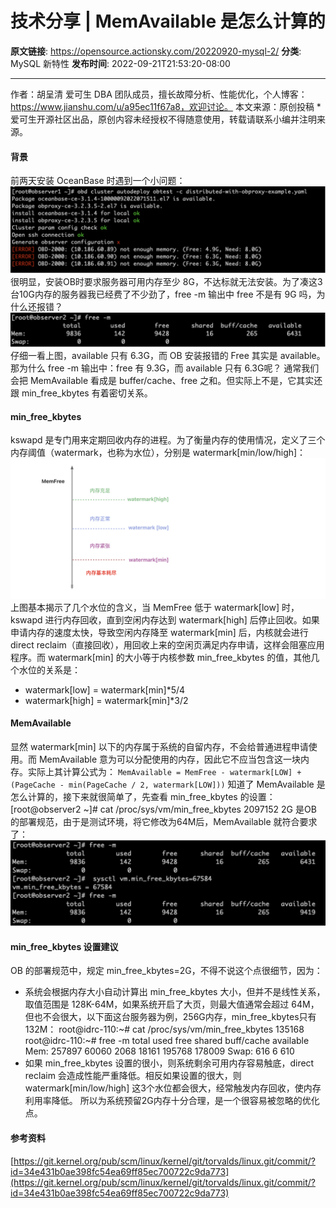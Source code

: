 # 技术分享 | MemAvailable 是怎么计算的

**原文链接**: https://opensource.actionsky.com/20220920-mysql-2/
**分类**: MySQL 新特性
**发布时间**: 2022-09-21T21:53:20-08:00

---

作者：胡呈清
爱可生 DBA 团队成员，擅长故障分析、性能优化，个人博客：https://www.jianshu.com/u/a95ec11f67a8，欢迎讨论。
本文来源：原创投稿
*爱可生开源社区出品，原创内容未经授权不得随意使用，转载请联系小编并注明来源。
#### 背景
前两天安装 OceanBase 时遇到一个小问题：
![](.img/5b91edc9.png)
很明显，安装OB时要求服务器可用内存至少 8G，不达标就无法安装。为了凑这3台10G内存的服务器我已经费了不少劲了，free -m 输出中 free 不是有 9G 吗，为什么还报错？
![](.img/ef059002.png)
仔细一看上图，available 只有 6.3G，而 OB 安装报错的 Free 其实是 available。
那为什么 free -m 输出中：free 有 9.3G，而 available 只有 6.3G呢？
通常我们会把 MemAvailable 看成是 buffer/cache、free 之和。但实际上不是，它其实还跟 min_free_kbytes 有着密切关系。
#### min_free_kbytes
kswapd 是专门用来定期回收内存的进程。为了衡量内存的使用情况，定义了三个内存阈值（watermark，也称为水位），分别是 watermark[min/low/high]：
![](.img/a370f519.png)
上图基本揭示了几个水位的含义，当 MemFree 低于 watermark[low] 时，kswapd 进行内存回收，直到空闲内存达到 watermark[high] 后停止回收。如果申请内存的速度太快，导致空闲内存降至 watermark[min] 后，内核就会进行 direct reclaim（直接回收），用回收上来的空闲页满足内存申请，这样会阻塞应用程序。而 watermark[min] 的大小等于内核参数 min_free_kbytes 的值，其他几个水位的关系是：
- watermark[low] = watermark[min]*5/4
- watermark[high] = watermark[min]*3/2
#### MemAvailable
显然 watermark[min] 以下的内存属于系统的自留内存，不会给普通进程申请使用。而 MemAvailable 意为可以分配使用的内存，因此它不应当包含这一块内存。实际上其计算公式为：
`MemAvailable = MemFree - watermark[LOW] + (PageCache - min(PageCache / 2, watermark[LOW]))`
知道了 MemAvailable 是怎么计算的，接下来就很简单了，先查看 min_free_kbytes 的设置：
[root@observer2 ~]# cat /proc/sys/vm/min_free_kbytes
2097152
2G 是OB 的部署规范，由于是测试环境，将它修改为64M后，MemAvailable 就符合要求了：
![](.img/5b5d6736.png)
#### min_free_kbytes 设置建议
OB 的部署规范中，规定 min_free_kbytes=2G，不得不说这个点很细节，因为：
- 系统会根据内存大小自动计算出 min_free_kbytes 大小，但并不是线性关系，取值范围是 128K-64M，如果系统开启了大页，则最大值通常会超过 64M，但也不会很大，以下面这台服务器为例，256G内存，min_free_kbytes只有 132M：
root@idrc-110:~# cat /proc/sys/vm/min_free_kbytes
135168
root@idrc-110:~# free -m
total        used        free      shared  buff/cache   available
Mem:         257897       60060        2068       18161      195768      178009
Swap:           616           6         610
- 如果 min_free_kbytes 设置的很小，则系统剩余可用内存容易触底，direct reclaim 会造成性能严重降低。相反如果设置的很大，则 watermark[min/low/high] 这3个水位都会很大，经常触发内存回收，使内存利用率降低。
所以为系统预留2G内存十分合理，是一个很容易被忽略的优化点。
#### 参考资料
[https://git.kernel.org/pub/scm/linux/kernel/git/torvalds/linux.git/commit/?id=34e431b0ae398fc54ea69ff85ec700722c9da773](https://git.kernel.org/pub/scm/linux/kernel/git/torvalds/linux.git/commit/?id=34e431b0ae398fc54ea69ff85ec700722c9da773)